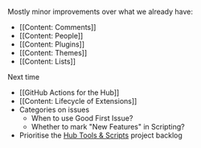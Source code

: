 Mostly minor improvements over what we already have:

- [[Content: Comments]]
- [[Content: People]]
- [[Content: Plugins]]
- [[Content: Themes]]
- [[Content: Lists]]

Next time

- [[GitHub Actions for the Hub]]
- [[Content: Lifecycle of Extensions]]
- Categories on issues
    - When to use Good First Issue?
    - Whether to mark "New Features" in Scripting?
- Prioritise the [Hub Tools & Scripts](https://github.com/obsidian-community/obsidian-hub/projects/1) project backlog
